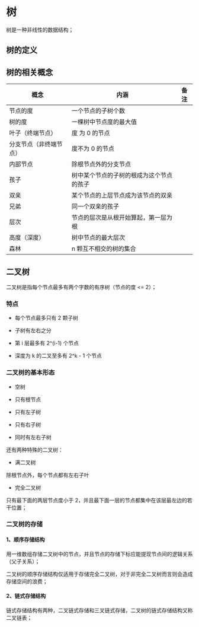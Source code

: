 # 树

树是一种非线性的数据结构；

## 树的定义

## 树的相关概念

| 概念 | 内涵 | 备注 |
| --- | --- | --- |
| 节点的度 | 一个节点的子树个数 |
| 树的度 | 一棵树中节点度的最大值 |
| 叶子（终端节点） | 度 为 0 的节点 |
| 分支节点（非终端节点）| 度不为 0 的节点 |
| 内部节点| 除根节点外的分支节点 |
| 孩子 | 树中某个节点的子树的根成为这个节点的孩子 |
| 双亲 | 某个节点的上层节点成为该节点的双亲 |
| 兄弟| 同一个双亲的孩子 |
| 层次 | 节点的层次是从根开始算起，第一层为根 |
| 高度（深度） | 树中节点的最大层次
| 森林 | n 颗互不相交的树的集合

## 二叉树

二叉树是指每个节点最多有两个字数的有序树（节点的度 <= 2）；

### 特点

- 每个节点最多只有 2 颗子树

- 子树有左右之分

- 第 i 层最多有 2^(i-1) 个节点

- 深度为 k 的二叉至多有 2^k - 1 个节点

### 二叉树的基本形态

- 空树

- 只有根节点

- 只有左子树

- 只有右子树

- 同时有左右子树

还有两种特殊的二叉树：

- 满二叉树

除根节点外，每个节点都有左右子叶

- 完全二叉树

只有最下面的两层节点度小于 2，并且最下面一层的节点都集中在该层最左边的若干位置；

### 二叉树的存储

#### 1、顺序存储结构

用一维数组存储二叉树中的节点，并且节点的存储下标应能提现节点间的逻辑关系（父子关系）；

二叉树的顺序存储结构仅适用于存储完全二叉树，对于非完全二叉树而言则会造成存储空间的浪费；

#### 2、链式存储结构

链式存储结构有两种，二叉链式存储和三叉链式存储，二叉树的链式存储结构又称二叉链表；



